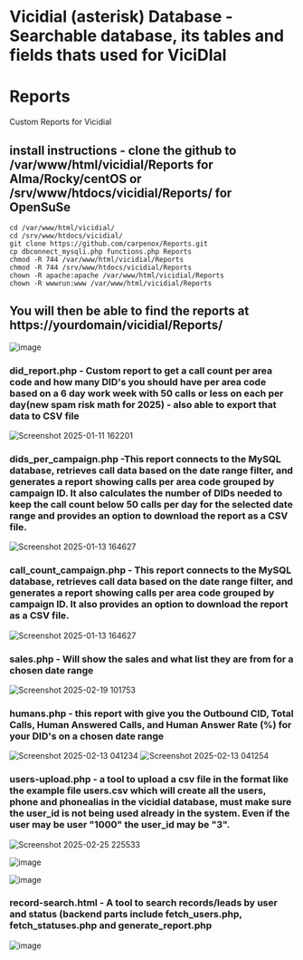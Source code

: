 # Vicidial (asterisk) Database - Searchable database, its tables and fields thats used for ViciDIal


# Reports
Custom Reports for Vicidial

## install instructions - clone the github to /var/www/html/vicidial/Reports for Alma/Rocky/centOS or /srv/www/htdocs/vicidial/Reports/ for OpenSuSe

```
cd /var/www/html/vicidial/
cd /srv/www/htdocs/vicidial/
git clone https://github.com/carpenox/Reports.git
cp dbconnect_mysqli.php functions.php Reports
chmod -R 744 /var/www/html/vicidial/Reports
chmod -R 744 /srv/www/htdocs/vicidial/Reports
chown -R apache:apache /var/www/html/vicidial/Reports
chown -R wwwrun:www /var/www/html/vicidial/Reports
```

## You will then be able to find the reports at https://yourdomain/vicidial/Reports/

![image](https://github.com/user-attachments/assets/0cfd310d-269e-4c87-b5be-f76ca99a3c6f)


### did_report.php - Custom report to get a call count per area code and how many DID's you should have per area code based on a 6 day work week with 50 calls or less on each per day(new spam risk math for 2025) - also able to export that data to CSV file

![Screenshot 2025-01-11 162201](https://github.com/user-attachments/assets/59b5d507-9e3d-427d-8b84-b04dc0d6e198)

### dids_per_campaign.php -This report connects to the MySQL database, retrieves call data based on the date range filter, and generates a report showing calls per area code grouped by campaign ID. It also calculates the number of DIDs needed to keep the call count below 50 calls per day for the selected date range and provides an option to download the report as a CSV file.


![Screenshot 2025-01-13 164627](https://github.com/user-attachments/assets/f27e23f8-f6c2-4162-b203-3c31bd000c41)

### call_count_campaign.php - This report connects to the MySQL database, retrieves call data based on the date range filter, and generates a report showing calls per area code grouped by campaign ID. It also provides an option to download the report as a CSV file.

![Screenshot 2025-01-13 164627](https://github.com/user-attachments/assets/e65a71a9-95b8-4929-a951-1cbc9cbc650a)


### sales.php - Will show the sales and what list they are from for a chosen date range

![Screenshot 2025-02-19 101753](https://github.com/user-attachments/assets/759833c3-2333-4b2c-a1c1-1c5c1142e5ce)


### humans.php - this report with give you the Outbound CID,	Total Calls,	Human Answered Calls, and	Human Answer Rate (%) for your DID's on a chosen date range

![Screenshot 2025-02-13 041234](https://github.com/user-attachments/assets/e1a8ec82-00c1-4c7b-9569-4daca039b0fc)
![Screenshot 2025-02-13 041254](https://github.com/user-attachments/assets/3bb862af-41b3-42ca-9578-fc48bf4d1b8a)



### users-upload.php - a tool to upload a csv file in the format like the example file users.csv which will create all the users, phone and phonealias in the vicidial database, must make sure the user_id is not being used already in the system. Even if the user may be user "1000" the user_id may be "3".

![Screenshot 2025-02-25 225533](https://github.com/user-attachments/assets/ef48c110-b4dc-4f56-a813-229e625ba1a2)

![image](https://github.com/user-attachments/assets/427d8cc8-aa7f-4e44-886e-5809cec9230b)


![image](https://github.com/user-attachments/assets/2770cf52-1d52-497c-9f90-d5b4dfd43030)

### record-search.html  - A tool to search records/leads by user and status (backend parts include fetch_users.php, fetch_statuses.php and generate_report.php

![image](https://github.com/user-attachments/assets/2d241f1e-7539-4097-b12c-eacf21c55f8b)




